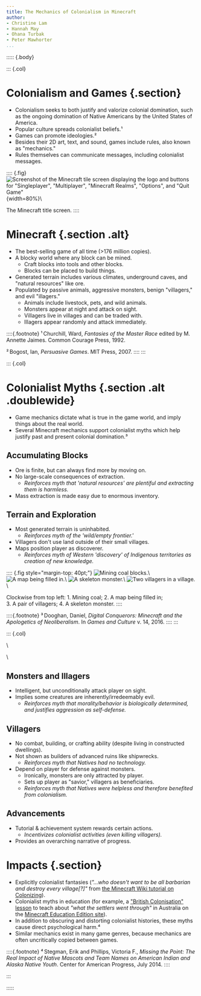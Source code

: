 ```yaml
---
title: The Mechanics of Colonialism in Minecraft
author:
- Christine Lam
- Hannah May
- Ohana Turbak
- Peter Mawhorter
...
```


::::: {.body}

::: {.col}

# Colonialism and Games {.section}

- Colonialism seeks to both justify and valorize colonial domination, such as the ongoing domination of Native Americans by the United States of America.
- Popular culture spreads colonialist beliefs.¹
- Games can promote ideologies.²
- Besides their 2D art, text, and sound, games include rules, also known as "mechanics."
- Rules themselves can communicate messages, including colonialist messages.

:::: {.fig}
![Screenshot of the Minecraft tile screen displaying the logo and buttons for "Singleplayer", "Multiplayer", "Minecraft Realms", "Options", and "Quit Game"](screenshots/title_screen.png){width=80%}\ 

The Minecraft title screen.
::::

# Minecraft {.section .alt}
- The best-selling game of all time (>176 million copies).
- A blocky world where any block can be mined.
    * Craft blocks into tools and other blocks.
    * Blocks can be placed to build things.
- Generated terrain includes various climates, underground caves, and "natural resources" like ore.
- Populated by passive animals, aggressive monsters, benign "villagers," and evil "illagers."
    * Animals include livestock, pets, and wild animals.
    * Monsters appear at night and attack on sight.
    * Villagers live in villages and can be traded with.
    * Illagers appear randomly and attack immediately.

::::{.footnote}
¹ Churchill, Ward, *Fantasies of the Master Race* edited by M. Annette Jaimes. Common Courage Press, 1992.

² Bogost, Ian, *Persuasive Games*. MIT Press, 2007.
::::
:::

::: {.col}

# Colonialist Myths {.section .alt .doublewide}

- Game mechanics dictate what is true in the game world, and imply things about the real world.
- Several Minecraft mechanics support colonialist myths which help justify past and present colonial domination.³


## Accumulating Blocks

- Ore is finite, but can always find more by moving on.
- No large-scale consequences of extraction.
    * *Reinforces myth that 'natural resources' are plentiful and extracting them is harmless.*
- Mass extraction is made easy due to enormous inventory.

## Terrain and Exploration

- Most generated terrain is uninhabited.
    * *Reinforces myth of the 'wild/empty frontier.'*
- Villagers don't use land outside of their small villages.
- Maps position player as discoverer.
    * *Reinforces myth of Western 'discovery' of Indigenous territories as creation of new knowledge.*

:::: {.fig style="margin-top: 40pt;"}
![Mining coal blocks.](screenshots/mining_coal.png)\ 
![A map being filled in.](screenshots/map_with_voyage.png)\ 
![A skeleton monster.](screenshots/skeleton_attacking.png)\ 
![Two villagers in a village.](screenshots/villagers.png)\ 

Clockwise from top left: 1. Mining coal; 2. A map being filled in;<br/> 3. A pair of villagers; 4. A skeleton monster.
::::

::::{.footnote}
³ Dooghan, Daniel, *Digital Conquerors: Minecraft and the Apologetics of Neoliberalism*. In *Games and Culture* v. 14, 2016.
::::
:::

::: {.col}

\ 

\ 

## Monsters and Illagers

- Intelligent, but unconditionally attack player on sight.
- Implies some creatures are inherently/irredeemably evil.
    * *Reinforces myth that morality/behavior is biologically determined, and justifies aggression as self-defense.*


## Villagers

- No combat, building, or crafting ability (despite living in constructed dwellings).
- Not shown as builders of advanced ruins like shipwrecks.
    * *Reinforces myth that Natives had no technology.*
- Depend on player for defense against monsters.
    * Ironically, monsters are only attracted by player.
    * Sets up player as "savior," villagers as beneficiaries.
    * *Reinforces myth that Natives were helpless and therefore benefited from colonialism.*

## Advancements

- Tutorial & achievement system rewards certain actions.
    * *Incentivizes colonialist activities (even killing villagers).*
- Provides an overarching narrative of progress.

# Impacts {.section}

- Explicitly colonialist fantasies (*"...who doesn't want to be all barbarian and destroy every village[?]"* from [the Minecraft Wiki tutorial on Colonizing](https://minecraft.gamepedia.com/Tutorials/Colonizing)).
- Colonialist myths in education (for example, a ["British Colonisation" lesson](https://education.minecraft.net/lessons/british-colonisation/) to teach about *"what the settlers went through"* in Australia on the [Minecraft Education Edition site](https://education.minecraft.net/)).
- In addition to obscuring and distorting colonialist histories, these myths cause direct psychological harm.⁴
- Similar mechanics exist in many game genres, because mechanics are often uncritically copied between games.


::::{.footnote}
⁴ Stegman, Erik and Phillips, Victoria F., *Missing the Point: The Real Impact of Native Mascots and Team Names on American Indian
and Alaska Native Youth*. Center for American Progress, July 2014.
::::

:::

:::::
